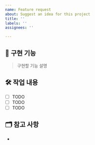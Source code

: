 ```yaml
---
name: Feature request
about: Suggest an idea for this project
title: ''
labels: ''
assignees: ''

---
```


## 📌 구현 기능
> 구현할 기능 설명


## 🛠 작업 내용
- [ ] TODO
- [ ] TODO
- [ ] TODO

## 🗂️ 참고 사항
-
